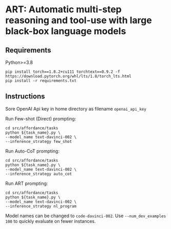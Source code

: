 # ART: Automatic multi-step reasoning and tool-use with large black-box language models

## Requirements

Python>=3.8
```
pip install torch==1.8.2+cu111 torchtext==0.9.2 -f https://download.pytorch.org/whl/lts/1.8/torch_lts.html
pip install -r requirements.txt
```

## Instructions

Sore OpenAI Api key in home directory as filename `openai_api_key`

Run Few-shot (Direct) prompting:

```
cd src/affordance/tasks
python ${task_name}.py \
--model_name text-davinci-002 \
--inference_strategy few_shot
```

Run Auto-CoT prompting:

```
cd src/affordance/tasks
python ${task_name}.py \
--model_name text-davinci-002 \
--inference_strategy auto_cot
```


Run ART prompting:

```
cd src/affordance/tasks
python ${task_name}.py \
--model_name text-davinci-002 \
--inference_strategy nl_program
```

Model names can be changed to `code-davinci-002`. Use `--num_dev_examples 100` to quickly evaluate on fewer instances.
